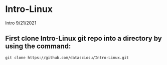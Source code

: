 # Intro-Linux
Intro 9/21/2021

## First clone Intro-Linux git repo into a directory by using the command:
```
git clone https://github.com/datasciosu/Intro-Linux.git
```
